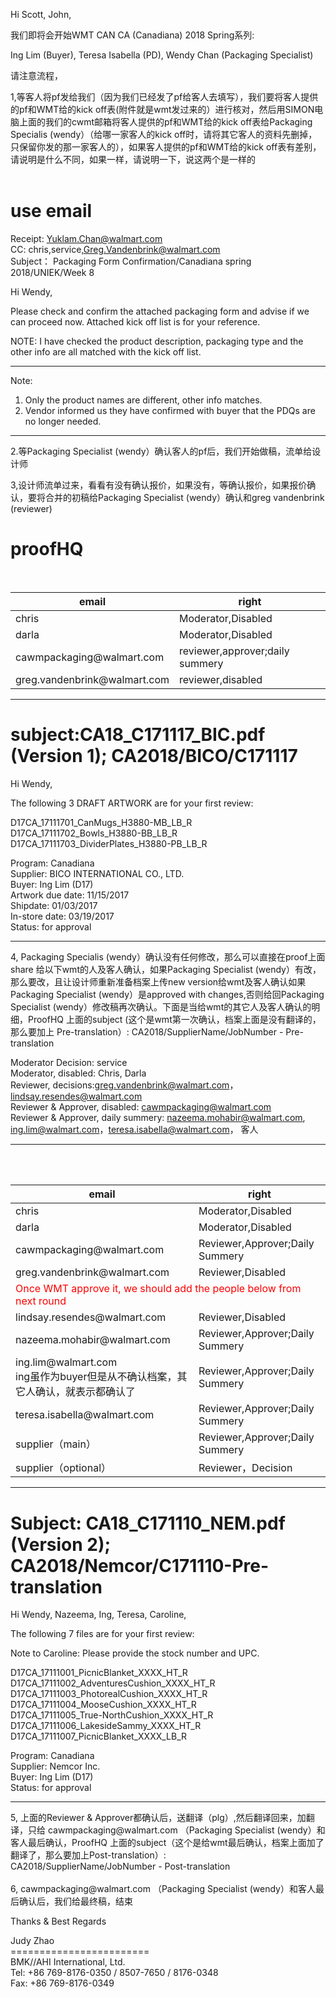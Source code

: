 Hi Scott, John, <br>

我们即将会开始WMT CAN CA (Canadiana) 2018 Spring系列:<br>

Ing Lim (Buyer), Teresa Isabella (PD), Wendy Chan (Packaging Specialist)<br>

请注意流程，<br>

1,等客人将pf发给我们（因为我们已经发了pf给客人去填写），我们要将客人提供的pf和WMT给的kick off表(附件就是wmt发过来的）进行核对，然后用SIMON电脑上面的我们的cwmt邮箱将客人提供的pf和WMT给的kick off表给Packaging Specialis (wendy）（给哪一家客人的kick off时，请将其它客人的资料先删掉，只保留你发的那一家客人的），如果客人提供的pf和WMT给的kick off表有差别，请说明是什么不同，如果一样，请说明一下，说这两个是一样的<br>
<br>
# use email

Receipt:  Yuklam.Chan@walmart.com<br>
CC:   chris,service,Greg.Vandenbrink@walmart.com<br>
Subject： Packaging Form Confirmation/Canadiana spring 2018/UNIEK/Week 8<br>

Hi Wendy,<br>

Please check and confirm the attached packaging form and advise if we can proceed now. Attached kick off list is for your reference.<br>

NOTE: I have checked the product description, packaging type and the other info are all matched with the kick off list.
<br>
<hr>
Note: <br>
 
1. Only the product names are different, other info matches.<br>
2. Vendor informed us they have confirmed with buyer that the PDQs are no longer needed. <br>
<hr>
2.等Packaging Specialist (wendy）确认客人的pf后，我们开始做稿，流单给设计师<br>

3,设计师流单过来，看看有没有确认报价，如果没有，等确认报价，如果报价确认，要将合并的初稿给Packaging Specialist (wendy）确认和greg vandenbrink (reviewer)<br>

# proofHQ

<table>
 <thead>
    <tr>
     <th>email</th><th>right</th>  
    </tr>
 </thead>
 <tbody>
   <tr>
     <td>chris</td>
     <td>Moderator,Disabled</td>
   </tr>
   <tr>
     <td>darla</td>
     <td>Moderator,Disabled</td>
   </tr>
   <tr>
     <td>cawmpackaging@walmart.com</td>
     <td>reviewer,approver;daily summery</td>
   </tr>
   <tr>
     <td>greg.vandenbrink@walmart.com</td>
     <td>reviewer,disabled</td>
   </tr>
 </tbody>
</table>
<hr>

# subject:CA18_C171117_BIC.pdf (Version 1); CA2018/BICO/C171117

Hi Wendy, <br>
 
The following 3 DRAFT ARTWORK are for your first review:<br>
 
D17CA_17111701_CanMugs_H3880-MB_LB_R<br>
D17CA_17111702_Bowls_H3880-BB_LB_R<br>
D17CA_17111703_DividerPlates_H3880-PB_LB_R<br>
 
Program: Canadiana<br>
Supplier: BICO INTERNATIONAL CO., LTD.<br>
Buyer:  Ing Lim (D17)<br>
Artwork due date: 11/15/2017<br>
Shipdate: 01/03/2017<br>
In-store date: 03/19/2017<br>
Status:  for approval<br>
<hr>
4, Packaging Specialis (wendy）确认没有任何修改，那么可以直接在proof上面share 给以下wmt的人及客人确认，如果Packaging Specialist (wendy）有改，那么要改，且让设计师重新准备档案上传new version给wmt及客人确认如果Packaging Specialist (wendy）是approved with changes,否则给回Packaging Specialist (wendy）修改稿再次确认。下面是当给wmt的其它人及客人确认的明细，ProofHQ 上面的subject (这个是wmt第一次确认，档案上面是没有翻译的，那么要加上 Pre-translation）: CA2018/SupplierName/JobNumber - Pre-translation<br>

Moderator Decision: service<br>
Moderator, disabled: Chris, Darla <br>
Reviewer, decisions:greg.vandenbrink@walmart.com，lindsay.resendes@walmart.com<br>
Reviewer & Approver, disabled: cawmpackaging@walmart.com<br>
Reviewer & Approver, daily summery: nazeema.mohabir@walmart.com, ing.lim@walmart.com，teresa.isabella@walmart.com， 客人<br>
<hr>
<table>
 <thead>
    <tr>
     <th>email</th><th>right</th>  
    </tr>
 </thead>
 <tbody>
   <tr>
     <td>chris</td>
     <td>Moderator,Disabled</td>
   </tr>
   <tr>
     <td>darla</td>
     <td>Moderator,Disabled</td>
   </tr>
   <tr>
     <td>cawmpackaging@walmart.com</td>
     <td>Reviewer,Approver;Daily Summery</td>
   </tr>
   <tr>
     <td>greg.vandenbrink@walmart.com</td>
     <td>Reviewer,Disabled</td>
   </tr>
   <tr><td colspan="2" style="color:red;">Once WMT approve it, we should add the people below from next round</td></tr>
  <tr>
     <td>lindsay.resendes@walmart.com</td>
     <td>Reviewer,Disabled</td>
   </tr>
   <tr>
    <tr>
     <td>nazeema.mohabir@walmart.com</td>
     <td>Reviewer,Approver;Daily Summery</td>
   </tr>
   <tr>
    <tr>
     <td>ing.lim@walmart.com<br>ing虽作为buyer但是从不确认档案，其它人确认，就表示都确认了</td>
     <td>Reviewer,Approver;Daily Summery</td>
   </tr>
   <tr>
    <tr>
     <td>teresa.isabella@walmart.com</td>
     <td>Reviewer,Approver;Daily Summery</td>
   </tr>
   <tr>
    <tr>
     <td>supplier（main）</td>
     <td>Reviewer,Approver;Daily Summery</td>
   </tr>
   <tr>
    <tr>
     <td>supplier（optional）</td>
     <td>Reviewer，Decision</td>
   </tr>
   <tr>
 </tbody>
</table>
<hr>

# Subject:  CA18_C171110_NEM.pdf (Version 2); CA2018/Nemcor/C171110-Pre-translation

Hi Wendy, Nazeema, Ing, Teresa, Caroline, <br>

The following 7 files are for your first review:<br>

Note to Caroline: Please provide the stock number and UPC.<br>

D17CA_17111001_PicnicBlanket_XXXX_HT_R<br>
D17CA_17111002_AdventuresCushion_XXXX_HT_R<br>
D17CA_17111003_PhotorealCushion_XXXX_HT_R<br>
D17CA_17111004_MooseCushion_XXXX_HT_R<br>
D17CA_17111005_True-NorthCushion_XXXX_HT_R<br>
D17CA_17111006_LakesideSammy_XXXX_HT_R<br>
D17CA_17111007_PicnicBlanket_XXXX_LB_R<br>

Program: Canadiana <br>
Supplier: Nemcor Inc. <br>
Buyer: Ing Lim (D17)<br>
Status: for approval<br>
<hr>
5, 上面的Reviewer & Approver都确认后，送翻译（plg）,然后翻译回来，加翻译，只给 cawmpackaging@walmart.com （Packaging Specialist (wendy）和客人最后确认，ProofHQ 上面的subject（这个是给wmt最后确认，档案上面加了翻译了，那么要加上Post-translation）:<br> CA2018/SupplierName/JobNumber - Post-translation<br>
<br>
6, cawmpackaging@walmart.com （Packaging Specialist (wendy）和客人最后确认后，我们给最终稿，结束<br>

Thanks & Best Regards<br>
 
Judy Zhao<br>
========================<br>
BMK//AHI International, Ltd.<br>
Tel: +86  769-8176-0350 / 8507-7650 / 8176-0348<br>
Fax: +86  769-8176-0349<br>
